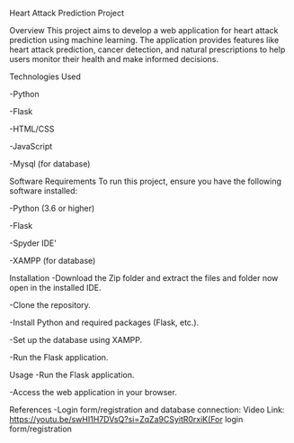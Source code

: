 Heart Attack Prediction Project

Overview
This project aims to develop a web application for heart attack prediction using machine learning. The application provides features like heart attack prediction, cancer detection, and natural prescriptions to help users monitor their health and make informed decisions.

Technologies Used

-Python

-Flask

-HTML/CSS

-JavaScript

-Mysql (for database)


Software Requirements
To run this project, ensure you have the following software installed:

-Python (3.6 or higher)

-Flask

-Spyder IDE'

-XAMPP (for database)


Installation
-Download the Zip folder and extract the files and folder now open in the installed IDE.

-Clone the repository.

-Install Python and required packages (Flask, etc.).

-Set up the database using XAMPP.

-Run the Flask application.


Usage
-Run the Flask application.

-Access the web application in your browser.


References
-Login form/registration and database connection: Video Link:   
https://youtu.be/swHI1H7DVsQ?si=ZqZa9CSyitR0rxiK(For login form/registration
